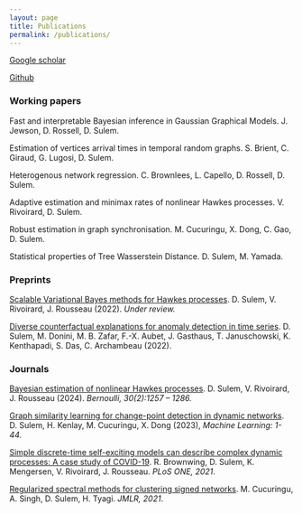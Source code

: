 ```yaml
---
layout: page
title: Publications
permalink: /publications/
---
```


[Google scholar](https://scholar.google.com/citations?user=FMBP1AsAAAAJ&hl=fr)

[Github](https://github.com/dsulem/)

### Working papers

Fast and interpretable Bayesian inference in Gaussian Graphical Models. J. Jewson, D. Rossell, D. Sulem.

Estimation of vertices arrival times in temporal random graphs. S. Brient, C. Giraud, G. Lugosi, D. Sulem. 

Heterogenous network regression. C. Brownlees, L. Capello, D. Rossell, D. Sulem.

Adaptive estimation and minimax rates of nonlinear Hawkes processes. V. Rivoirard, D. Sulem.

Robust estimation in graph synchronisation. M. Cucuringu, X. Dong, C. Gao, D. Sulem.

Statistical properties of Tree Wasserstein Distance. D. Sulem, M. Yamada.

### Preprints

[Scalable Variational Bayes methods for Hawkes processes](https://arxiv.org/abs/2212.00293). D. Sulem, V. Rivoirard, J. Rousseau (2022). *Under review.*

[Diverse counterfactual explanations for anomaly detection in time series](https://arxiv.org/abs/2203.11103).  D. Sulem, M. Donini, M. B. Zafar, F.-X. Aubet, J. Gasthaus, T. Januschowski, K. Kenthapadi, S. Das, C. Archambeau (2022).

### Journals

[Bayesian estimation of nonlinear Hawkes processes](https://projecteuclid.org/journals/bernoulli/volume-30/issue-2/Bayesian-estimation-of-nonlinear-Hawkes-processes/10.3150/23-BEJ1631.short). D. Sulem, V. Rivoirard, J. Rousseau  (2024). *Bernoulli, 30(2):1257 – 1286.*

[Graph similarity learning for change-point detection in dynamic networks](https://link.springer.com/article/10.1007/s10994-023-06405-x). D. Sulem, H. Kenlay, M. Cucuringu, X. Dong (2023), *Machine Learning: 1-44.*

[Simple discrete-time self-exciting models can describe complex dynamic processes: A case study of COVID-19](https://journals.plos.org/plosone/article?id=10.1371/journal.pone.0250015). R. Brownwing, D. Sulem, K. Mengersen, V. Rivoirard, J. Rousseau. *PLoS ONE, 2021*.

[Regularized spectral methods for clustering signed networks](https://www.jmlr.org/papers/v22/20-1289.html). M. Cucuringu, A. Singh, D. Sulem, H. Tyagi. *JMLR, 2021*.

